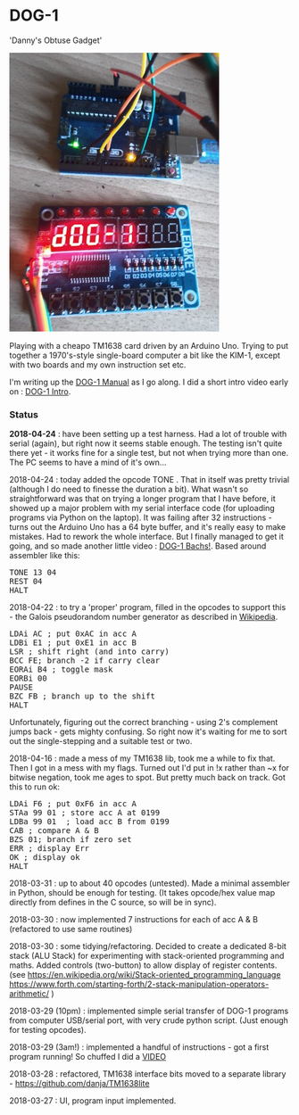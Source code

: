 # DOG-1
'Danny's Obtuse Gadget'

![DOG-1](https://github.com/danja/dog/blob/master/docs/dog-1.JPG?raw=true)

Playing with a cheapo TM1638 card driven by an Arduino Uno. Trying to put together a 1970's-style single-board computer a bit like the KIM-1, except with two boards and my own instruction set etc.

I'm writing up the [DOG-1 Manual](https://github.com/danja/dog/blob/master/docs/manual.md) as I go along. I did a short intro video early on : [DOG-1 Intro](https://www.youtube.com/watch?v=qjk-y1qbj7w).

### Status  

**2018-04-24** : have been setting up a test harness. Had a lot of trouble with serial (again), but right now it seems stable enough. The testing isn't quite there yet - it works fine for a single test, but not when trying more than one. The PC seems to have a mind of it's own...

2018-04-24 : today added the opcode TONE <note> <duration>. That in itself was pretty trivial (although I do need to finesse the duration a bit). What wasn't so straightforward was that on trying a longer program that I have before, it showed up a major problem with my serial interface code (for uploading programs via Python on the laptop). It was failing after 32 instructions - turns out the Arduino Uno has a 64 byte buffer, and it's really easy to make mistakes. Had to rework the whole interface. But I finally managed to get it going, and so made another little video : [DOG-1 Bachs!](https://youtu.be/eEgXBOtdvvg).
Based around assembler like this:

<pre>
TONE 13 04
REST 04
HALT
</pre>

2018-04-22 : to try a 'proper' program, filled in the opcodes to support this - the Galois pseudorandom number generator as described in [Wikipedia](https://en.wikipedia.org/wiki/Linear-feedback_shift_register#Galois_LFSRs).

<pre>
LDAi AC ; put 0xAC in acc A
LDBi E1 ; put 0xE1 in acc B
LSR ; shift right (and into carry)
BCC FE; branch -2 if carry clear
EORAi B4 ; toggle mask
EORBi 00
PAUSE
BZC FB ; branch up to the shift
HALT
</pre>

Unfortunately, figuring out the correct branching - using 2's complement jumps back - gets mighty confusing. So right now it's waiting for me to sort out the single-stepping and a suitable test or two.

2018-04-16 : made a mess of my TM1638 lib, took me a while to fix that. Then I got in a mess with my flags. Turned out I'd put in !x rather than ~x for bitwise negation, took me ages to spot. But pretty much back on track. Got this to run ok:

<pre>
LDAi F6 ; put 0xF6 in acc A
STAa 99 01 ; store acc A at 0199
LDBa 99 01  ; load acc B from 0199
CAB ; compare A & B
BZS 01; branch if zero set
ERR ; display Err
OK ; display ok
HALT
</pre>

2018-03-31 : up to about 40 opcodes (untested). Made a minimal assembler in Python, should be enough for testing. (It takes opcode/hex value map directly from defines in the C source, so will be in sync).

2018-03-30 : now implemented 7 instructions for each of acc A & B (refactored to use same routines)

2018-03-30 : some tidying/refactoring. Decided to create a dedicated 8-bit stack (ALU Stack) for experimenting with stack-oriented programming and maths. Added controls (two-button) to allow display of register contents.
(see https://en.wikipedia.org/wiki/Stack-oriented_programming_language https://www.forth.com/starting-forth/2-stack-manipulation-operators-arithmetic/ )

2018-03-29 (10pm) : implemented simple serial transfer of DOG-1 programs from computer USB/serial port, with very crude python script. (Just enough for testing opcodes).

2018-03-29 (3am!) : implemented a handful of instructions - got a first program running! So chuffed I did a [VIDEO](https://youtu.be/qjk-y1qbj7w)

2018-03-28 : refactored, TM1638 interface bits moved to a separate library - https://github.com/danja/TM1638lite

2018-03-27 : UI, program input implemented.
